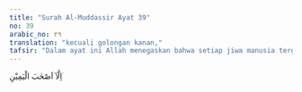 ```yaml
---
title: "Surah Al-Muddassir Ayat 39"
no: 39
arabic_no: ٣٩
translation: "kecuali golongan kanan,"
tafsir: "Dalam ayat ini Allah menegaskan bahwa setiap jiwa manusia tergadai di sisi Allah. Baik yang muslim maupun yang kafir, yang ingkar atau pun yang taat, semuanya tergantung kepada Allah. Tiap jiwa terikat dengan amal yang dikerjakan sampai hari Kiamat, kecuali golongan kanan. Artinya mereka dapat melepaskan keterikatan mereka di sisi Allah dengan amal-amal baik yang mereka kerjakan, sebagaimana halnya seorang dapat melepaskan diri dari status gadai karena telah membayarkan kewajibannya.\n\nGolongan kanan yang dimaksudkan adalah orang-orang mukmin yang ikhlas, yang menerima buku amalan mereka di sebelah kanan di hari Kiamat. Akan tetapi, ada pula yang mengatakan golongan kanan dalam ayat ini adalah anak-anak yang memang belum diperhitungkan dosa dan kejahatannya. Bahkan ada yang berpendapat golongan kanan itu adalah para malaikat."
---
```

اِلَّآ اَصْحٰبَ الْيَمِيْنِ ۛ 